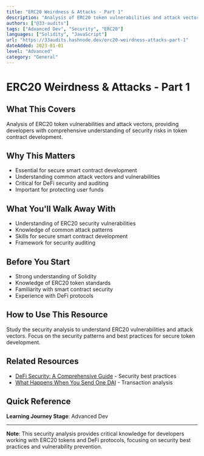 ```yaml
---
title: "ERC20 Weirdness & Attacks - Part 1"
description: "Analysis of ERC20 token vulnerabilities and attack vectors"
authors: ["@33-audits"]
tags: ["Advanced Dev", "Security", "ERC20"]
languages: ["Solidity", "JavaScript"]
url: "https://33audits.hashnode.dev/erc20-weirdness-attacks-part-1"
dateAdded: 2023-01-01
level: "Advanced"
category: "General"
---
```


# ERC20 Weirdness & Attacks - Part 1

## What This Covers

Analysis of ERC20 token vulnerabilities and attack vectors, providing developers with comprehensive understanding of security risks in token contract development.

## Why This Matters

- Essential for secure smart contract development
- Understanding common attack vectors and vulnerabilities
- Critical for DeFi security and auditing
- Important for protecting user funds

## What You'll Walk Away With

- Understanding of ERC20 security vulnerabilities
- Knowledge of common attack patterns
- Skills for secure smart contract development
- Framework for security auditing

## Before You Start

- Strong understanding of Solidity
- Knowledge of ERC20 token standards
- Familiarity with smart contract security
- Experience with DeFi protocols

## How to Use This Resource

Study the security analysis to understand ERC20 vulnerabilities and attack vectors. Focus on the security patterns and best practices for secure token development.

## Related Resources

- [DeFi Security: A Comprehensive Guide](https://blog.openzeppelin.com/defi-security/) - Security best practices
- [What Happens When You Send One DAI](https://www.notonlyowner.com/learn/what-happens-when-you-send-one-dai) - Transaction analysis

## Quick Reference

**Learning Journey Stage**: Advanced Dev

---

**Note**: This security analysis provides critical knowledge for developers working with ERC20 tokens and DeFi protocols, focusing on security best practices and vulnerability prevention. 